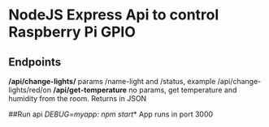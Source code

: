# NodeJS Express Api to control Raspberry Pi  GPIO
 ## Endpoints
 **/api/change-lights/** params /name-light and /status, example /api/change-lights/red/on
 **/api/get-temperature** no params, get temperature and humidity from the room. Returns in JSON

 ##Run api
 **DEBUG=myapp:* npm start** 
 App runs in port 3000